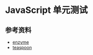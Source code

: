 # JavaScript 单元测试



## 参考资料

* [enzyme](https://github.com/airbnb/enzyme)
* [teaspoon](https://github.com/jquense/teaspoon)
